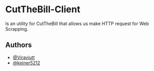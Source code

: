 # CutTheBill-Client

Is an utility for CutTheBill that allows us make HTTP request for Web Scrapping.

## Authors

- [@Viraviutt](https://www.github.com/Viraviutt)
- [@keiner5212](https://github.com/keiner5212)
